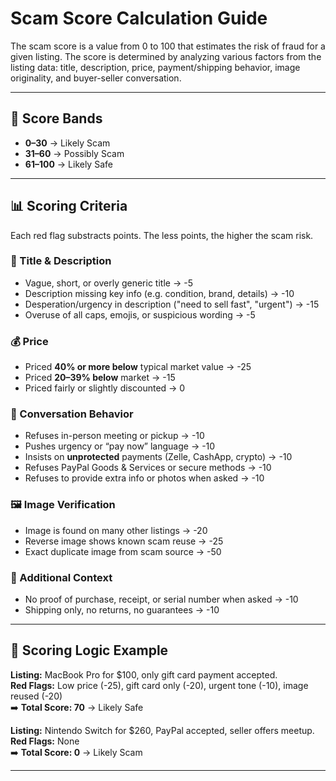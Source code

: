 # Scam Score Calculation Guide

The scam score is a value from 0 to 100 that estimates the risk of fraud for a given listing. The score is determined by analyzing various factors from the listing data: title, description, price, payment/shipping behavior, image originality, and buyer-seller conversation.

---

## 🎯 Score Bands

- **0–30** → Likely Scam
- **31–60** → Possibly Scam
- **61–100** → Likely Safe

---

## 📊 Scoring Criteria

Each red flag substracts points. The less points, the higher the scam risk.

### 📌 Title & Description
- Vague, short, or overly generic title → -5
- Description missing key info (e.g. condition, brand, details) → -10
- Desperation/urgency in description ("need to sell fast", "urgent") → -15
- Overuse of all caps, emojis, or suspicious wording → -5

### 💰 Price
- Priced **40% or more below** typical market value → -25
- Priced **20–39% below** market → -15
- Priced fairly or slightly discounted → 0

### 💬 Conversation Behavior
- Refuses in-person meeting or pickup → -10
- Pushes urgency or “pay now” language → -10
- Insists on **unprotected** payments (Zelle, CashApp, crypto) → -10
- Refuses PayPal Goods & Services or secure methods → -10
- Refuses to provide extra info or photos when asked → -10

### 🖼️ Image Verification
- Image is found on many other listings → -20
- Reverse image shows known scam reuse → -25
- Exact duplicate image from scam source → -50

### 🧾 Additional Context
- No proof of purchase, receipt, or serial number when asked → -10
- Shipping only, no returns, no guarantees → -10

---

## 🧠 Scoring Logic Example

**Listing:** MacBook Pro for $100, only gift card payment accepted.  
**Red Flags:** Low price (-25), gift card only (-20), urgent tone (-10), image reused (-20)  
➡️ **Total Score: 70** → Likely Safe

**Listing:** Nintendo Switch for $260, PayPal accepted, seller offers meetup.  
**Red Flags:** None  
➡️ **Total Score: 0** → Likely Scam

---
